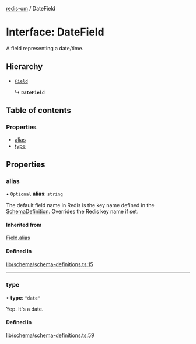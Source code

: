 [redis-om](../README.md) / DateField

# Interface: DateField

A field representing a date/time.

## Hierarchy

- [`Field`](Field.md)

  ↳ **`DateField`**

## Table of contents

### Properties

- [alias](DateField.md#alias)
- [type](DateField.md#type)

## Properties

### alias

• `Optional` **alias**: `string`

The default field name in Redis is the key name defined in the
[SchemaDefinition](../README.md#schemadefinition). Overrides the Redis key name if set.

#### Inherited from

[Field](Field.md).[alias](Field.md#alias)

#### Defined in

[lib/schema/schema-definitions.ts:15](https://github.com/redis/redis-om-node/blob/39d7998/lib/schema/schema-definitions.ts#L15)

___

### type

• **type**: ``"date"``

Yep. It's a date.

#### Defined in

[lib/schema/schema-definitions.ts:59](https://github.com/redis/redis-om-node/blob/39d7998/lib/schema/schema-definitions.ts#L59)

